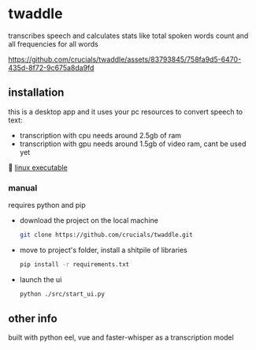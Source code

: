 # twaddle

transcribes speech and calculates stats like total spoken words count and 
all frequencies for all words

https://github.com/crucials/twaddle/assets/83793845/758fa9d5-6470-435d-8f72-9c675a8da9fd

## installation

this is a desktop app and it uses your pc resources to convert speech to text:
- transcription with cpu needs around 2.5gb of ram
- transcription with gpu needs around 1.5gb of video ram, cant be used yet

:penguin: [linux executable](https://github.com/crucials/twaddle/releases/download/v1.0.0-beta/twaddle-linux)

### manual

requires python and pip 

- download the project on the local machine

  ```bash
  git clone https://github.com/crucials/twaddle.git
  ```

- move to project's folder, install a shitpile of libraries

  ```bash
  pip install -r requirements.txt
  ```

- launch the ui

  ```bash
  python ./src/start_ui.py
  ```

## other info

built with python eel, vue and faster-whisper as a transcription model
